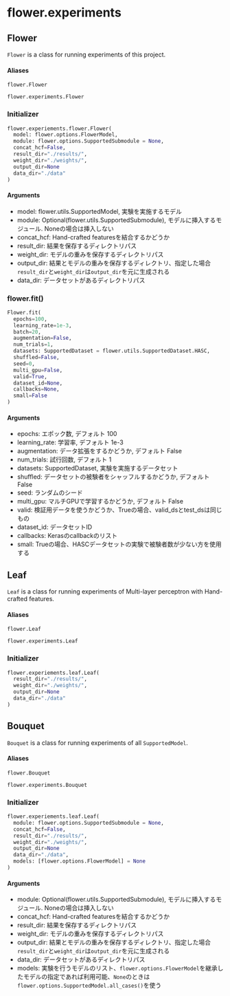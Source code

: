 # flower.experiments

## Flower
`Flower` is a class for running experiments of this project.

#### Aliases
`flower.Flower`

`flower.experiments.Flower`

### Initializer
```python
flower.experiements.flower.Flower(
  model: flower.options.FlowerModel, 
  module: flower.options.SupportedSubmodule = None,
  concat_hcf=False, 
  result_dir="./results/", 
  weight_dir="./weights/", 
  output_dir=None
  data_dir="./data"
)
```

#### Arguments
- model: flower.utils.SupportedModel, 実験を実施するモデル
- module: Optional(flower.utils.SupportedSubmodule), モデルに挿入するモジュール. Noneの場合は挿入しない
- concat_hcf: Hand-crafted featuresを結合するかどうか
- result_dir: 結果を保存するディレクトリパス
- weight_dir: モデルの重みを保存するディレクトリパス
- output_dir: 結果とモデルの重みを保存するディレクトリ、指定した場合`result_dir`と`weight_dir`は`output_dir`を元に生成される
- data_dir: データセットがあるディレクトリパス

### flower.fit()
```python
Flower.fit(
  epochs=100, 
  learning_rate=1e-3, 
  batch=20, 
  augmentation=False, 
  num_trials=1, 
  datasets: SupportedDataset = flower.utils.SupportedDataset.HASC, 
  shuffled=False, 
  seed=0, 
  multi_gpu=False, 
  valid=True, 
  dataset_id=None, 
  callbacks=None, 
  small=False
)
```
#### Arguments
- epochs: エポック数, デフォルト 100
- learning_rate: 学習率, デフォルト 1e-3
- augmentation: データ拡張をするかどうか, デフォルト False
- num_trials: 試行回数, デフォルト 1
- datasets: SupportedDataset, 実験を実施するデータセット
- shuffled: データセットの被験者をシャッフルするかどうか, デフォルト False
- seed: ランダムのシード
- multi_gpu: マルチGPUで学習するかどうか, デフォルト False
- valid: 検証用データを使うかどうか、Trueの場合、valid_dsとtest_dsは同じもの
- dataset_id: データセットID
- callbacks: Kerasのcallbackのリスト
- small: Trueの場合、HASCデータセットの実験で被験者数が少ない方を使用する

## Leaf

`Leaf` is a class for running experiments of Multi-layer perceptron with Hand-crafted features.

#### Aliases

`flower.Leaf`

`flower.experiments.Leaf`

### Initializer

```python
flower.experiements.leaf.Leaf(
  result_dir="./results/", 
  weight_dir="./weights/", 
  output_dir=None
  data_dir="./data"
)
```

## Bouquet

`Bouquet` is a class for running experiments of all `SupportedModel`.

#### Aliases

`flower.Bouquet`

`flower.experiments.Bouquet`

### Initializer

```python
flower.experiements.leaf.Leaf(
  module: flower.options.SupportedSubmodule = None,
  concat_hcf=False, 
  result_dir="./results/", 
  weight_dir="./weights/", 
  output_dir=None
  data_dir="./data",
  models: [flower.options.FlowerModel] = None
)
```

#### Arguments

- module: Optional(flower.utils.SupportedSubmodule), モデルに挿入するモジュール. Noneの場合は挿入しない
- concat_hcf: Hand-crafted featuresを結合するかどうか
- result_dir: 結果を保存するディレクトリパス
- weight_dir: モデルの重みを保存するディレクトリパス
- output_dir: 結果とモデルの重みを保存するディレクトリ、指定した場合`result_dir`と`weight_dir`は`output_dir`を元に生成される
- data_dir: データセットがあるディレクトリパス
- models: 実験を行うモデルのリスト、`flower.options.FlowerModel`を継承したモデルの指定であれば利用可能、`None`のときは`flower.options.SupportedModel.all_cases()`を使う